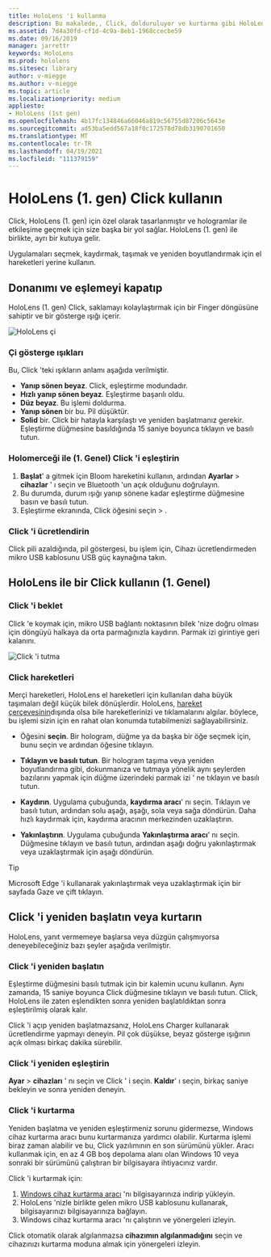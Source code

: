 ```yaml
---
title: HoloLens 'i kullanma
description: Bu makalede,, Click, dolduruluyor ve kurtarma gibi HoloLens Click 'in nasıl kullanılacağı özetlenmektedir.
ms.assetid: 7d4a30fd-cf1d-4c9a-8eb1-1968ccecbe59
ms.date: 09/16/2019
manager: jarrettr
keywords: HoloLens
ms.prod: hololens
ms.sitesec: library
author: v-miegge
ms.author: v-miegge
ms.topic: article
ms.localizationpriority: medium
appliesto:
- HoloLens (1st gen)
ms.openlocfilehash: 4b17fc134846a66046a819c56755d87206c5643e
ms.sourcegitcommit: ad53ba5edd567a18f0c172578d78db3190701650
ms.translationtype: MT
ms.contentlocale: tr-TR
ms.lasthandoff: 04/19/2021
ms.locfileid: "111379159"
---
```

# <a name="use-the-hololens-1st-gen-clicker"></a>HoloLens (1. gen) Click kullanın

Click, HoloLens (1. gen) için özel olarak tasarlanmıştır ve hologramlar ile etkileşime geçmek için size başka bir yol sağlar. HoloLens (1. gen) ile birlikte, ayrı bir kutuya gelir.

Uygulamaları seçmek, kaydırmak, taşımak ve yeniden boyutlandırmak için el hareketleri yerine kullanın.

## <a name="clicker-hardware-and-pairing"></a>Donanımı ve eşlemeyi kapatıp

HoloLens (1. gen) Click, saklamayı kolaylaştırmak için bir Finger döngüsüne sahiptir ve bir gösterge ışığı içerir.

![HoloLens çi](images/use-hololens-clicker-1.png)

### <a name="clicker-indicator-lights"></a>Çi gösterge ışıkları

Bu, Click 'teki ışıkların anlamı aşağıda verilmiştir.

- **Yanıp sönen beyaz**. Click, eşleştirme modundadır.
- **Hızlı yanıp sönen beyaz**. Eşleştirme başarılı oldu.
- **Düz beyaz**. Bu işlemi doldurma.
- **Yanıp sönen** bir bu. Pil düşüktür.
- **Solid** bir. Click bir hatayla karşılaştı ve yeniden başlatmanız gerekir. Eşleştirme düğmesine basıldığında 15 saniye boyunca tıklayın ve basılı tutun.

### <a name="pair-the-clicker-with-your-hololens-1st-gen"></a>Holomerceği ile (1. Genel) Click 'i eşleştirin

1. **Başlat**' a gitmek için Bloom hareketini kullanın, ardından **Ayarlar**  >  **cihazlar** ' ı seçin ve Bluetooth 'un açık olduğunu doğrulayın.
1. Bu durumda, durum ışığı yanıp sönene kadar eşleştirme düğmesine basın ve basılı tutun.
1. Eşleştirme ekranında, Click öğesini seçin   >  .

### <a name="charge-the-clicker"></a>Click 'i ücretlendirin

Click pili azaldığında, pil göstergesi, bu işlem için, Cihazı ücretlendirmeden mikro USB kablosunu USB güç kaynağına takın.

## <a name="use-the-clicker-with-hololens-1st-gen"></a>HoloLens ile bir Click kullanın (1. Genel)

### <a name="hold-the-clicker"></a>Click 'i beklet

Click 'e koymak için, mikro USB bağlantı noktasının bilek 'nize doğru olması için döngüyü halkaya da orta parmağınızla kaydırın. Parmak izi girintiye geri kalanını.

![Click 'i tutma](images/use-hololens-clicker-2.png)

### <a name="clicker-gestures"></a>Click hareketleri

Merçi hareketleri, HoloLens el hareketleri için kullanılan daha büyük taşımaları değil küçük bilek dönüşlerdir. HoloLens, [hareket çerçevesinin](hololens1-basic-usage.md)dışında olsa bile hareketlerinizi ve tıklamalarını algılar. böylece, bu işlemi sizin için en rahat olan konumda tutabilmenizi sağlayabilirsiniz.

- Öğesini **seçin**. Bir hologram, düğme ya da başka bir öğe seçmek için, bunu seçin ve ardından öğesine tıklayın.

- **Tıklayın ve basılı tutun**. Bir hologram taşıma veya yeniden boyutlandırma gibi, dokunmanıza ve tutmaya yönelik aynı şeylerden bazılarını yapmak için düğme üzerindeki parmak izi ' ne tıklayın ve basılı tutun.

- **Kaydırın**. Uygulama çubuğunda, **kaydırma aracı**' nı seçin. Tıklayın ve basılı tutun, ardından solu aşağı, aşağı, sola veya sağa döndürün. Daha hızlı kaydırmak için, kaydırma aracının merkezinden uzaklaştırın.

- **Yakınlaştırın**. Uygulama çubuğunda **Yakınlaştırma aracı**' nı seçin. Düğmesine tıklayın ve basılı tutun, ardından aşağı doğru yakınlaştırmak veya uzaklaştırmak için aşağı döndürün.

> [!TIP]
> Microsoft Edge 'i kullanarak yakınlaştırmak veya uzaklaştırmak için bir sayfada Gaze ve çift tıklayın.

## <a name="restart-or-recover-the-clicker"></a>Click 'i yeniden başlatın veya kurtarın

HoloLens, yanıt vermemeye başlarsa veya düzgün çalışmıyorsa deneyebileceğiniz bazı şeyler aşağıda verilmiştir.

### <a name="restart-the-clicker"></a>Click 'i yeniden başlatın

Eşleştirme düğmesini basılı tutmak için bir kalemin ucunu kullanın. Aynı zamanda, 15 saniye boyunca Click düğmesine tıklayın ve basılı tutun. Click, HoloLens ile zaten eşlendikten sonra yeniden başlatıldıktan sonra eşleştirilmiş olarak kalır.

Click 'i açıp yeniden başlatmazsanız, HoloLens Charger kullanarak ücretlendirme yapmayı deneyin. Pil çok düşükse, beyaz gösterge ışığının açık olması birkaç dakika sürebilir.

### <a name="re-pair-the-clicker"></a>Click 'i yeniden eşleştirin

**Ayar**  >  **cihazları** ' nı seçin ve Click ' i seçin. **Kaldır**' ı seçin, birkaç saniye bekleyin ve sonra yeniden deneyin.

### <a name="recover-the-clicker"></a>Click 'i kurtarma

Yeniden başlatma ve yeniden eşleştirmeniz sorunu gidermezse, Windows cihaz kurtarma aracı bunu kurtarmanıza yardımcı olabilir. Kurtarma işlemi biraz zaman alabilir ve bu, Click yazılımının en son sürümünü yükler. Aracı kullanmak için, en az 4 GB boş depolama alanı olan Windows 10 veya sonraki bir sürümünü çalıştıran bir bilgisayara ihtiyacınız vardır.

Click 'i kurtarmak için:

1. [Windows cihaz kurtarma aracı](https://dev.azure.com/ContentIdea/ContentIdea/_queries/query/8a004dbe-73f8-4a32-94bc-368fc2f2a895/) 'nı bilgisayarınıza indirip yükleyin.
1. HoloLens 'nizle birlikte gelen mikro USB kablosunu kullanarak, bilgisayarınızı bilgisayarınıza bağlayın.
1. Windows cihaz kurtarma aracı 'nı çalıştırın ve yönergeleri izleyin.

Click otomatik olarak algılanmazsa **cihazımın algılanmadığını** seçin ve cihazınızı kurtarma moduna almak için yönergeleri izleyin.
